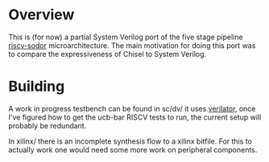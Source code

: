 # Overview

This is (for now) a partial System Verilog port of the five stage
pipeline [riscv-sodor](https://github.com/ucb-bar/riscv-sodor)
microarchitecture. The main motivation for doing
this port was to compare the expressiveness of Chisel to System
Verilog. 


# Building

A work in progress testbench can be found in sc/dv/ it uses
[verilator](http://www.veripool.org/wiki/verilator), once I've figured
how to get the ucb-bar RISCV tests to run, the current setup will
probably be redundant.

In xilinx/ there is an incomplete synthesis flow to a xilinx
bitfile. For this to actually work one would need some more work on
peripheral components.

